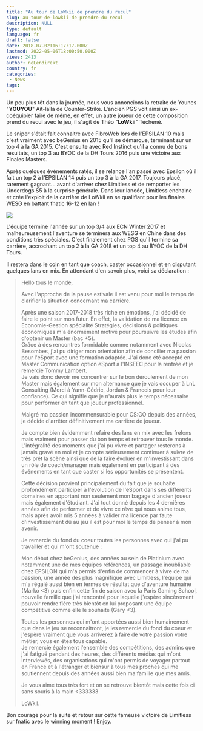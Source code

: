 ```yaml
---
title: "Au tour de LoWkii de prendre du recul"
slug: au-tour-de-lowkii-de-prendre-du-recul
description: NULL
type: default
language: fr
draft: false
date: 2018-07-02T16:17:17.000Z
lastmod: 2022-05-06T18:00:50.000Z
views: 2413
author: neLendirekt
country: fr
categories:
 - News
tags:
---
```

Un peu plus tôt dans la journée, nous vous annoncions la retraite de Younes "**YOUYOU**" Ait-lalla de Counter-Strike. L'ancien PGS voit ainsi un ex-coéquipier faire de même, en effet, un autre joueur de cette composition prend du recul avec le jeu, il s'agit de Théo "**LoWkii**" Téchené.

Le sniper s'était fait connaitre avec FibroWeb lors de l'EPSILAN 10 mais c'est vraiment avec beGenius en 2015 qu'il se démarque, terminant sur un top 4 à la GA 2015\. C'est ensuite avec Red Instinct qu'il a connu de bons résultats, un top 3 au BYOC de la DH Tours 2016 puis une victoire aux Finales Masters. 

Après quelques événements ratés, il se relance l'an passé avec Epsilon où il fait un top 2 à l'EPSILAN 14 puis un top 3 à la GA 2017\. Toujours placé, rarement gagnant... avant d'arriver chez Limitless et de remporter les Underdogs S5 à la surprise générale. Dans leur lancée, Limitless enchaine et crée l'exploit de la carrière de LoWkii en se qualifiant pour les finales WESG en battant fnatic 16-12 en lan !

![](https://flickshot-ue.s3.eu-west-2.amazonaws.com/flickshot/picture/5a1f698bb22e3/pic.jpg)

L'équipe termine l'année sur un top 3/4 aux ECN Winter 2017 et malheureusement l'aventure se terminera aux WESG en Chine dans des conditions très spéciales. C'est finalement chez PGS qu'il termine sa carrière, accrochant un top 2 à la GA 2018 et un top 4 au BYOC de la DH Tours. 

Il restera dans le coin en tant que coach, caster occasionnel et en disputant quelques lans en mix. En attendant d'en savoir plus, voici sa déclaration :

> Hello tous le monde,  
>  
> Avec l'approche de la pause estivale il est venu pour moi le temps de clarifier la situation concernant ma carrière.  
>  
> Après une saison 2017-2018 très riche en émotions, j'ai décidé de faire le point sur mon futur. En effet, la validation de ma licence en Economie-Gestion spécialité Stratégies, décisions & politiques économiques m'a énormément motivé pour poursuivre les études afin d'obtenir un Master (bac +5).  
> Grâce à des rencontres formidable comme notamment avec Nicolas Besombes, j'ai pu diriger mon orientation afin de concilier ma passion pour l'eSport avec une formation adaptée. J'ai donc été accepté en Master Communication option eSport à l'INSEEC pour la rentrée et je remercie Tommy Lambert.  
> Je vais donc devoir me concentrer sur le bon déroulement de mon Master mais également sur mon alternance que je vais occuper à LnL Consulting (Merci à Yann-Cédric, Jordan & Francois pour leur confiance). Ce qui signifie que je n'aurais plus le temps nécessaire pour performer en tant que joueur professionnel.  
>  
> Malgré ma passion incommensurable pour CS:GO depuis des années, je décide d'arrêter définitivement ma carrière de joueur.  
>  
> Je compte bien évidemment refaire des lans en mix avec les frelons mais vraiment pour passer du bon temps et retrouver tous le monde.  
> L'intégralité des moments que j'ai pu vivre et partager resterons à jamais gravé en moi et je compte sérieusement continuer à suivre de très prêt la scène ainsi que de la faire évoluer en m'investissant dans un rôle de coach/manager mais également en participant à des événements en tant que caster si les opportunités se présentent.  
>  
> Cette décision provient principalement du fait que je souhaite profondément participer à l'évolution de l'eSport dans ses différents domaines en apportant non seulement mon bagage d'ancien joueur mais également d'étudiant. J'ai tout donné depuis les 4 dernières années afin de performer et de vivre ce rêve qui nous anime tous, mais après avoir mis 5 années à valider ma licence par faute d'investissement dû au jeu il est pour moi le temps de penser à mon avenir.  
>  
> Je remercie du fond du coeur toutes les personnes avec qui j'ai pu travailler et qui m'ont soutenue :  
>  
> Mon début chez beGenius, des années au sein de Platinium avec notamment une de mes équipes références, un passage inoubliable chez EPSILON qui m'a permis d'enfin de commencer à vivre de ma passion, une année des plus magnifique avec Limitless, l'équipe qui m'a régalé aussi bien en termes de résultat que d'aventure humaine (Marko <3) puis enfin cette fin de saison avec la Paris Gaming School, nouvelle famille que j'ai rencontré pour laquelle j'espère sincèrement pouvoir rendre fière très bientôt en lui proposant une équipe compétitive comme elle le souhaite (Gary <3).  
>  
> Toutes les personnes qui m'ont apportées aussi bien humainement que dans le jeu se reconnaitront, je les remercie du fond du coeur et j'espère vraiment que vous arriverez à faire de votre passion votre métier, vous en êtes tous capable.  
> Je remercie également l'ensemble des compétitions, des admins que j'ai fatigué pendant des heures, des différents médias qui m'ont interviewés, des organisations qui m'ont permis de voyager partout en France et à l'étranger et biensur à tous mes proches qui me soutiennent depuis des années aussi bien ma famille que mes amis.  
>  
> Je vous aime tous très fort et on se retrouve bientôt mais cette fois ci sans souris à la main <333333  
>  
> LoWkii.

Bon courage pour la suite et retour sur cette fameuse victoire de Limitless sur fnatic avec le winning moment ! Enjoy.
